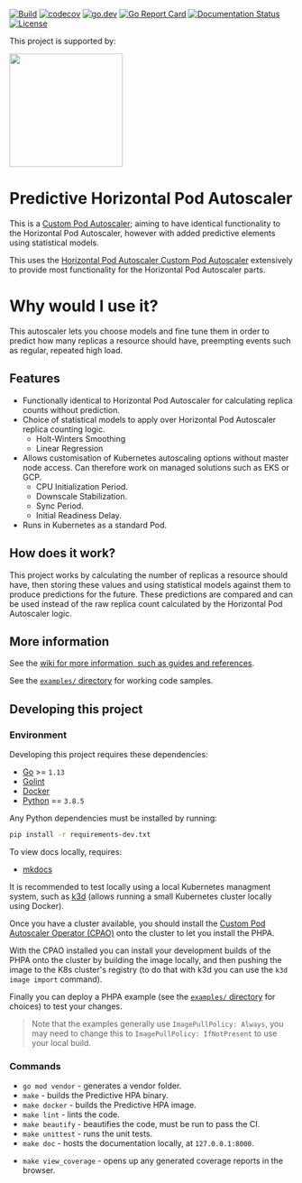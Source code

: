 [![Build](https://github.com/jthomperoo/predictive-horizontal-pod-autoscaler/workflows/main/badge.svg)](https://github.com/jthomperoo/predictive-horizontal-pod-autoscaler/actions)
[![codecov](https://codecov.io/gh/jthomperoo/predictive-horizontal-pod-autoscaler/branch/master/graph/badge.svg)](https://codecov.io/gh/jthomperoo/predictive-horizontal-pod-autoscaler)
[![go.dev](https://img.shields.io/badge/go.dev-reference-007d9c?logo=go&logoColor=white&style=flat)](https://pkg.go.dev/github.com/jthomperoo/predictive-horizontal-pod-autoscaler)
[![Go Report Card](https://goreportcard.com/badge/github.com/jthomperoo/predictive-horizontal-pod-autoscaler)](https://goreportcard.com/report/github.com/jthomperoo/predictive-horizontal-pod-autoscaler)
[![Documentation Status](https://readthedocs.org/projects/predictive-horizontal-pod-autoscaler/badge/?version=latest)](https://predictive-horizontal-pod-autoscaler.readthedocs.io/en/latest)
[![License](https://img.shields.io/:license-apache-blue.svg)](https://www.apache.org/licenses/LICENSE-2.0.html)

<p>This project is supported by:</p>
<p>
  <a href="https://www.digitalocean.com/">
    <img src="https://opensource.nyc3.cdn.digitaloceanspaces.com/attribution/assets/SVG/DO_Logo_horizontal_blue.svg" width="201px">
  </a>
</p>

# Predictive Horizontal Pod Autoscaler

This is a [Custom Pod Autoscaler](https://www.github.com/jthomperoo/custom-pod-autoscaler); aiming to have identical
functionality to the Horizontal Pod Autoscaler, however with added predictive elements using statistical models.

This uses the [Horizontal Pod Autoscaler Custom Pod
Autoscaler](https://www.github.com/jthomperoo/horizontal-pod-autoscaler) extensively to provide most functionality for
the Horizontal Pod Autoscaler parts.

# Why would I use it?

This autoscaler lets you choose models and fine tune them in order to predict how many replicas a resource should have,
preempting events such as regular, repeated high load.

## Features

* Functionally identical to Horizontal Pod Autoscaler for calculating replica counts without prediction.
* Choice of statistical models to apply over Horizontal Pod Autoscaler replica counting logic.
    * Holt-Winters Smoothing
    * Linear Regression
* Allows customisation of Kubernetes autoscaling options without master node access. Can therefore work on managed
solutions such as EKS or GCP.
    * CPU Initialization Period.
    * Downscale Stabilization.
    * Sync Period.
    * Initial Readiness Delay.
* Runs in Kubernetes as a standard Pod.

## How does it work?

This project works by calculating the number of replicas a resource should have, then storing these values and using
statistical models against them to produce predictions for the future. These predictions are compared and can be used
instead of the raw replica count calculated by the Horizontal Pod Autoscaler logic.

## More information

See the [wiki for more information, such as guides and
references](https://predictive-horizontal-pod-autoscaler.readthedocs.io/en/latest/).

See the [`examples/` directory](./examples) for working code samples.

## Developing this project

### Environment

Developing this project requires these dependencies:

* [Go](https://golang.org/doc/install) >= `1.13`
* [Golint](https://github.com/golang/lint)
* [Docker](https://docs.docker.com/install/)
* [Python]() == `3.8.5`

Any Python dependencies must be installed by running:

```bash
pip install -r requirements-dev.txt
```

To view docs locally, requires:

* [mkdocs](https://www.mkdocs.org/)

It is recommended to test locally using a local Kubernetes managment system, such as
[k3d](https://github.com/rancher/k3d) (allows running a small Kubernetes cluster locally using Docker).

Once you have
a cluster available, you should install the [Custom Pod Autoscaler Operator
(CPAO)](https://github.com/jthomperoo/custom-pod-autoscaler-operator/blob/master/INSTALL.md)
onto the cluster to let you install the PHPA.

With the CPAO installed you can install your development builds of the PHPA onto the cluster by building the image
locally, and then pushing the image to the K8s cluster's registry (to do that with k3d you can use the
`k3d image import` command).

Finally you can deploy a PHPA example (see the [`examples/` directory](./examples) for choices) to test your changes.

> Note that the examples generally use `ImagePullPolicy: Always`, you may need to change this to
> `ImagePullPolicy: IfNotPresent` to use your local build.

### Commands

* `go mod vendor` - generates a vendor folder.
* `make` - builds the Predictive HPA binary.
* `make docker` - builds the Predictive HPA image.
* `make lint` - lints the code.
* `make beautify` - beautifies the code, must be run to pass the CI.
* `make unittest` - runs the unit tests.
* `make doc` - hosts the documentation locally, at `127.0.0.1:8000`.
- `make view_coverage` - opens up any generated coverage reports in the browser.
